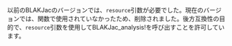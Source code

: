 以前のBLAKJacのバージョンでは、`resource`引数が必要でした。現在のバージョンでは、関数で使用されていなかったため、削除されました。後方互換性の目的で、`resource`引数を使用してBLAKJac_analysis!を呼び出すことを許可しています。
